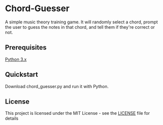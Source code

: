 # Chord-Guesser
A simple music theory training game. It will randomly select a chord, prompt the user to guess the notes in that chord, and tell them if they're correct or not.

## Prerequisites
[Python 3.x](https://www.python.org/downloads/)

## Quickstart
Download chord_guesser.py and run it with Python.

## License
This project is licensed under the MIT License - see the [LICENSE](LICENSE) file for details
